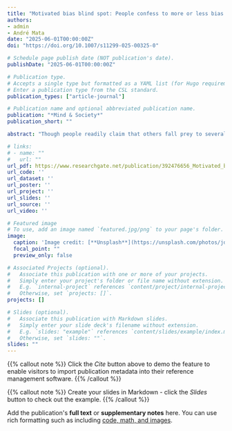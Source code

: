 ```yaml
---
title: "Motivated bias blind spot: People confess to more or less bias depending on its desirability"
authors:
- admin
- André Mata
date: "2025-06-01T00:00:00Z"
doi: "https://doi.org/10.1007/s11299-025-00325-0"

# Schedule page publish date (NOT publication's date).
publishDate: "2025-06-01T00:00:00Z"

# Publication type.
# Accepts a single type but formatted as a YAML list (for Hugo requirements).
# Enter a publication type from the CSL standard.
publication_types: ["article-journal"]

# Publication name and optional abbreviated publication name.
publication: "*Mind & Society*"
publication_short: ""

abstract: "Though people readily claim that others fall prey to several biases, they are less likely to recognize those same biases in themselves – a tendency termed bias blind spot (Pronin et al. in Personality Social Psychol Bull 23:369–381, 2002). The bias blind spot is believed to emerge due to people’s overreliance on introspection for assessing their biases (which is unlikely to turn up evidence of bias), while bias in other people is ascribed based on their behaviors. Many biases, however, are perceived as negative and thus the bias blind spot may reflect the desire to see oneself in a positive light. Moreover, not all biases are necessarily undesirable, and thus people may be motivated to admit to biases that are considered desirable. We explore this motivational account for the bias blind spot by manipulating bias desirability within- and across-biases. Participants report a smaller bias blind spot after reading a bias description that focuses on its positive outcomes, relative to when the same description details its negative consequences (Study 1). We obtain convergent evidence when considering perceptions of bias desirability (Study 2): The more a person rates a bias as desirable, the less bias blind spot they report for it. Implications are discussed with regard to what constitutes an adaptative bias – namely that a bias can be considered an error from the logical standpoint and nevertheless be socially advantageous and thus adaptive."

# links:
# - name: ""
#   url: ""
url_pdf: https://www.researchgate.net/publication/392476656_Motivated_bias_blind_spot_people_confess_to_more_or_less_bias_depending_on_its_desirability
url_code: ''
url_dataset: ''
url_poster: ''
url_project: ''
url_slides: ''
url_source: ''
url_video: ''

# Featured image
# To use, add an image named `featured.jpg/png` to your page's folder. 
image:
  caption: 'Image credit: [**Unsplash**](https://unsplash.com/photos/jdD8gXaTZsc)'
  focal_point: ""
  preview_only: false

# Associated Projects (optional).
#   Associate this publication with one or more of your projects.
#   Simply enter your project's folder or file name without extension.
#   E.g. `internal-project` references `content/project/internal-project/index.md`.
#   Otherwise, set `projects: []`.
projects: []

# Slides (optional).
#   Associate this publication with Markdown slides.
#   Simply enter your slide deck's filename without extension.
#   E.g. `slides: "example"` references `content/slides/example/index.md`.
#   Otherwise, set `slides: ""`.
slides: ""
---
```


{{% callout note %}}
Click the *Cite* button above to demo the feature to enable visitors to import publication metadata into their reference management software.
{{% /callout %}}

{{% callout note %}}
Create your slides in Markdown - click the *Slides* button to check out the example.
{{% /callout %}}

Add the publication's **full text** or **supplementary notes** here. You can use rich formatting such as including [code, math, and images](https://docs.hugoblox.com/content/writing-markdown-latex/).
